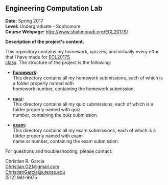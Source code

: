 ## Engineering Computation Lab
**Date:** Spring 2017  
**Level:** Undergraduate - Sophomore  
**Course Webpage:** http://www.shahmoradi.org/ECL2017S/

**Description of the project's content.**

This repository contains my homework, quizzes, and virtually every effor that I have made for [ECL2017S  
class](http://www.shahmoradi.org/ECL2017S/). The structure of the project is the following:

* [**homework**](https://github.com/ChristianG21/ECL2017S/tree/master/homework)**:**  
This directory contains all my homework submissions, each of which is a folder properly named with  
homework number, containing the homework submission.

* [**quiz**](https://github.com/ChristianG21/ECL2017S/tree/master/quiz)**:**  
This directory contains all my quiz submissions, each of which is a folder properly named with quiz  
number, containing the quiz submission.

* [**exam**](https://github.com/ChristianG21/ECL2017S/tree/master/exam)**:**  
This directory contains all my exam submissions, each of which is a folder properly named with exam  
name or number, containing the exam submission.


For questions and troubleshooting, please contact:

Christian R. Garcia  
Christian.G21@gmail.com  
ChristianGarcia@utexas.edu  
(512) 981-9975
